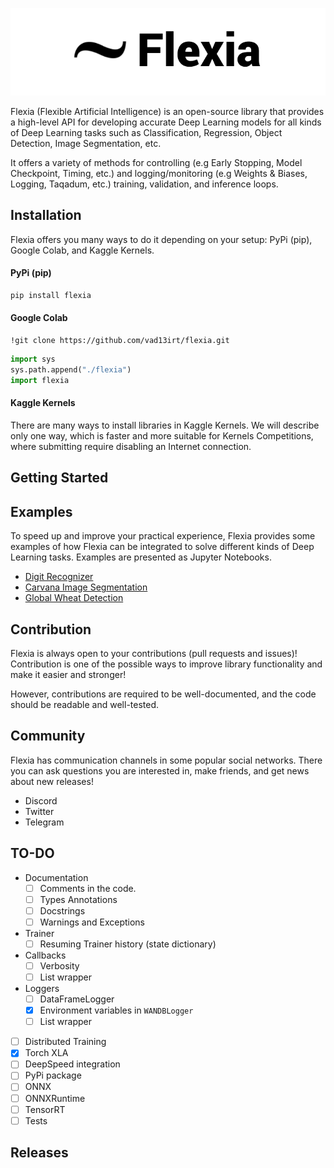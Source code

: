![Flexia logo](images/flexia_logo.png)

Flexia (Flexible Artificial Intelligence) is an open-source library that provides a high-level API for developing accurate Deep Learning models for all kinds of Deep Learning tasks such as Classification, Regression, Object Detection, Image Segmentation, etc. 

It offers a variety of methods for controlling (e.g Early Stopping, Model Checkpoint, Timing, etc.) and logging/monitoring (e.g Weights & Biases, Logging, Taqadum, etc.) training, validation, and inference loops.


## Installation

Flexia offers you many ways to do it depending on your setup: PyPi (pip), Google Colab, and Kaggle Kernels.

#### PyPi (pip)

```py
pip install flexia 
```

#### Google Colab

```
!git clone https://github.com/vad13irt/flexia.git
```

```py
import sys
sys.path.append("./flexia")
import flexia
```

#### Kaggle Kernels

There are many ways to install libraries in Kaggle Kernels. We will describe only one way, which is faster and more suitable for  Kernels Competitions, where submitting require disabling an Internet connection.


## Getting Started

## Examples

To speed up and improve your practical experience, Flexia provides some examples of how Flexia can be integrated to solve different kinds of Deep Learning tasks. Examples are presented as Jupyter Notebooks.

- [Digit Recognizer](examples/Digit%20Recognizer/)
- [Carvana Image Segmentation](examples/Carvana%20Image%20Masking%20Challenge/)
- [Global Wheat Detection](examples/Global%20Wheat%20Detection/)

## Contribution

Flexia is always open to your contributions (pull requests and issues)! Contribution is one of the possible ways to improve library functionality and make it easier and stronger! 

However, contributions are required to be well-documented, and the code should be readable and well-tested.


## Community

Flexia has communication channels in some popular social networks. There you can ask questions you are interested in, make friends, and get news about new releases!

- Discord
- Twitter
- Telegram

## TO-DO

- Documentation
    - [ ] Comments in the code.
    - [ ] Types Annotations
    - [ ] Docstrings 
    - [ ] Warnings and Exceptions

- Trainer
    - [ ] Resuming Trainer history (state dictionary)

- Callbacks
    - [ ] Verbosity
    - [ ] List wrapper

- Loggers
    - [ ] DataFrameLogger
    - [x] Environment variables in `WANDBLogger`
    - [ ] List wrapper

- [ ] Distributed Training
- [x] Torch XLA
- [ ] DeepSpeed integration
- [ ] PyPi package
- [ ] ONNX
- [ ] ONNXRuntime
- [ ] TensorRT
- [ ] Tests

## Releases
